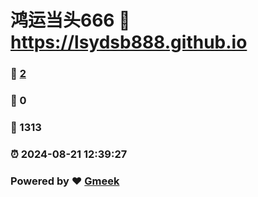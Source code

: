# 鸿运当头666 :link: https://lsydsb888.github.io 
### :page_facing_up: [2](https://lsydsb888.github.io/tag.html) 
### :speech_balloon: 0 
### :hibiscus: 1313 
### :alarm_clock: 2024-08-21 12:39:27 
### Powered by :heart: [Gmeek](https://github.com/Meekdai/Gmeek)
